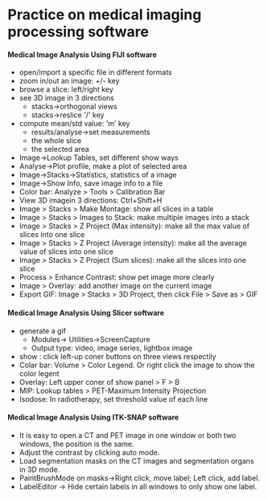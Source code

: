 # Practice on medical imaging processing software
#### Medical Image Analysis Using FIJI software
* open/import a specific file in different formats
* zoom in/out an image: +/- key
* browse a slice: left/right key
* see 3D image in 3 directions
  * stacks->orthogonal views  
  * stacks->reslice '/' key
* compute mean/std value: 'm' key
  * results/analyse->set measurements
  * the whole slice
  * the selected area 
* Image->Lookup Tables, set different show ways
* Analyse->Plot profile, make a plot of selected area
* Image->Stacks->Statistics, statistics of a image
* Image->Show Info, save image info to a file
* Color bar: Analyze > Tools > Calibration Bar
* View 3D imagein 3 directions: Ctrl+Shift+H
* Image > Stacks > Make Montage: show all slices in a table
* Image > Stacks > Images to Stack: make multiple images into a stack
* Image > Stacks > Z Project (Max intensity): make all the max value of slices into one slice
* Image > Stacks > Z Project (Average intensity): make all the average value of slices into one slice
* Image > Stacks > Z Project (Sum slices): make all the slices into one slice
* Process > Enhance Contrast: show pet image more clearly
* Image > Overlay: add another image on the current image
* Export GIF: Image > Stacks > 3D Project, then click File > Save as > GIF

#### Medical Image Analysis Using Slicer software
* generate a gif 
  * Modules-> Utilities->ScreenCapture
  * Output type: video, image series, lightbox image
* show : click left-up coner buttons on three views respectily
* Colar bar: Volume > Color Legend. Or right click the image to show the color legent
* Overlay: Left upper coner of show panel > F > B 
* MIP: Lookup tables > PET-Maximum Intensity Projection
* Isodose: In radiotherapy, set threshold value of each line

#### Medical Image Analysis Using ITK-SNAP software
* It is easy to open a CT and PET image in one window or both two windows, the position is the same.
* Adjust the contrast by clicking auto mode.
* Load segmentation masks on the CT images and segmentation organs in 3D mode.
* PaintBrushMode on masks->Right click, move label; Left click, add label.
* LabelEditor -> Hide certain labels in all windows to only show one label.

